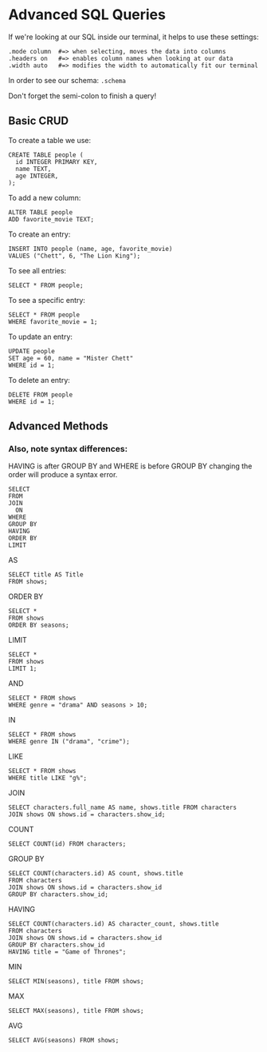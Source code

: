 # Advanced SQL Queries

If we're looking at our SQL inside our terminal, it helps to use these settings:
```
.mode column  #=> when selecting, moves the data into columns
.headers on   #=> enables column names when looking at our data
.width auto   #=> modifies the width to automatically fit our terminal
```

In order to see our schema: `.schema`

Don't forget the semi-colon to finish a query!

## Basic CRUD

To create a table we use:
```
CREATE TABLE people (
  id INTEGER PRIMARY KEY,
  name TEXT,
  age INTEGER,
);
```

To add a new column:
```
ALTER TABLE people
ADD favorite_movie TEXT;
```

To create an entry:
```
INSERT INTO people (name, age, favorite_movie)
VALUES ("Chett", 6, "The Lion King");
```

To see all entries:
```
SELECT * FROM people;
```

To see a specific entry:
```
SELECT * FROM people
WHERE favorite_movie = 1;
```

To update an entry:
```
UPDATE people
SET age = 60, name = "Mister Chett"
WHERE id = 1;
```

To delete an entry:
```
DELETE FROM people
WHERE id = 1;
```

## Advanced Methods

### Also, note syntax differences:

HAVING is after GROUP BY and WHERE is before GROUP BY changing the order will produce a syntax error.
```
SELECT
FROM
JOIN
  ON
WHERE
GROUP BY
HAVING
ORDER BY
LIMIT
```

AS
```
SELECT title AS Title
FROM shows;
```

ORDER BY
```
SELECT *
FROM shows
ORDER BY seasons;
```

LIMIT
```
SELECT *
FROM shows
LIMIT 1;
```

AND
```
SELECT * FROM shows
WHERE genre = "drama" AND seasons > 10;
```

IN
```
SELECT * FROM shows
WHERE genre IN ("drama", "crime");
```

LIKE
```
SELECT * FROM shows
WHERE title LIKE "g%";
```

JOIN
```
SELECT characters.full_name AS name, shows.title FROM characters
JOIN shows ON shows.id = characters.show_id;
```

COUNT
```
SELECT COUNT(id) FROM characters;
```

GROUP BY
```
SELECT COUNT(characters.id) AS count, shows.title
FROM characters
JOIN shows ON shows.id = characters.show_id
GROUP BY characters.show_id;
```

HAVING
```
SELECT COUNT(characters.id) AS character_count, shows.title
FROM characters
JOIN shows ON shows.id = characters.show_id
GROUP BY characters.show_id
HAVING title = "Game of Thrones";
```

MIN
```
SELECT MIN(seasons), title FROM shows;
```

MAX
```
SELECT MAX(seasons), title FROM shows;
```

AVG
```
SELECT AVG(seasons) FROM shows;
```
